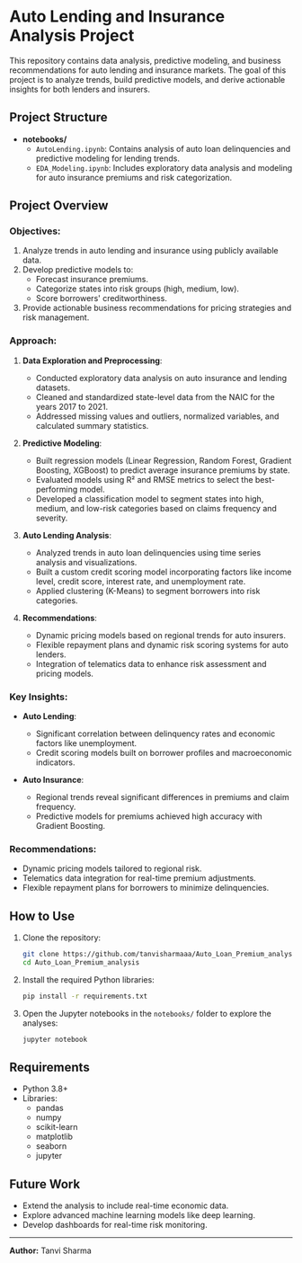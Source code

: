 # Auto Lending and Insurance Analysis Project

This repository contains data analysis, predictive modeling, and business recommendations for auto lending and insurance markets. The goal of this project is to analyze trends, build predictive models, and derive actionable insights for both lenders and insurers.

## Project Structure

- **notebooks/**
  - `AutoLending.ipynb`: Contains analysis of auto loan delinquencies and predictive modeling for lending trends.
  - `EDA_Modeling.ipynb`: Includes exploratory data analysis and modeling for auto insurance premiums and risk categorization.

## Project Overview

### Objectives:
1. Analyze trends in auto lending and insurance using publicly available data.
2. Develop predictive models to:
   - Forecast insurance premiums.
   - Categorize states into risk groups (high, medium, low).
   - Score borrowers' creditworthiness.
3. Provide actionable business recommendations for pricing strategies and risk management.

### Approach:
1. **Data Exploration and Preprocessing**:
   - Conducted exploratory data analysis on auto insurance and lending datasets.
   - Cleaned and standardized state-level data from the NAIC for the years 2017 to 2021.
   - Addressed missing values and outliers, normalized variables, and calculated summary statistics.

2. **Predictive Modeling**:
   - Built regression models (Linear Regression, Random Forest, Gradient Boosting, XGBoost) to predict average insurance premiums by state.
   - Evaluated models using R² and RMSE metrics to select the best-performing model.
   - Developed a classification model to segment states into high, medium, and low-risk categories based on claims frequency and severity.

3. **Auto Lending Analysis**:
   - Analyzed trends in auto loan delinquencies using time series analysis and visualizations.
   - Built a custom credit scoring model incorporating factors like income level, credit score, interest rate, and unemployment rate.
   - Applied clustering (K-Means) to segment borrowers into risk categories.

4. **Recommendations**:
   - Dynamic pricing models based on regional trends for auto insurers.
   - Flexible repayment plans and dynamic risk scoring systems for auto lenders.
   - Integration of telematics data to enhance risk assessment and pricing models.

### Key Insights:
- **Auto Lending**:
  - Significant correlation between delinquency rates and economic factors like unemployment.
  - Credit scoring models built on borrower profiles and macroeconomic indicators.

- **Auto Insurance**:
  - Regional trends reveal significant differences in premiums and claim frequency.
  - Predictive models for premiums achieved high accuracy with Gradient Boosting.

### Recommendations:
- Dynamic pricing models tailored to regional risk.
- Telematics data integration for real-time premium adjustments.
- Flexible repayment plans for borrowers to minimize delinquencies.

## How to Use

1. Clone the repository:
   ```bash
   git clone https://github.com/tanvisharmaaa/Auto_Loan_Premium_analysis.git
   cd Auto_Loan_Premium_analysis
   ```

2. Install the required Python libraries:
   ```bash
   pip install -r requirements.txt
   ```

3. Open the Jupyter notebooks in the `notebooks/` folder to explore the analyses:
   ```bash
   jupyter notebook
   ```

## Requirements

- Python 3.8+
- Libraries:
  - pandas
  - numpy
  - scikit-learn
  - matplotlib
  - seaborn
  - jupyter

## Future Work
- Extend the analysis to include real-time economic data.
- Explore advanced machine learning models like deep learning.
- Develop dashboards for real-time risk monitoring.

---

**Author:** Tanvi Sharma  


